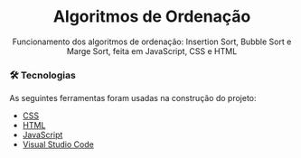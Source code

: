 <h1 align="center">Algoritmos de Ordenação</h1>

<p align="center">Funcionamento dos algoritmos de ordenação: Insertion Sort, Bubble Sort e Marge Sort, feita em JavaScript, CSS e HTML</p>

### 🛠 Tecnologias

As seguintes ferramentas foram usadas na construção do projeto:

- [CSS](<https://www.w3schools.com/css/>)
- [HTML](<https://www.w3schools.com/html/>)
- [JavaScript](<https://www.w3schools.com/js/>)
- [Visual Studio Code](<https://code.visualstudio.com/>)
